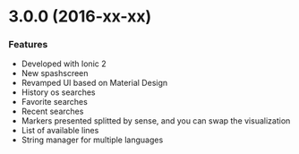 <a name="3.0.0"></a>
# 3.0.0 (2016-xx-xx)

### Features

* Developed with Ionic 2
* New spashscreen
* Revamped UI based on Material Design
* History os searches
* Favorite searches
* Recent searches
* Markers presented splitted by sense, and you can swap the visualization
* List of available lines
* String manager for multiple languages
